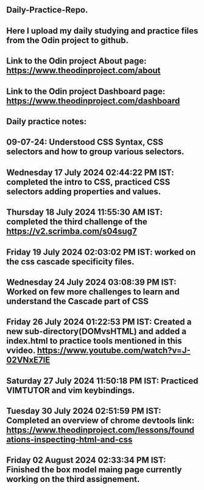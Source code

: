 Daily-Practice-Repo.
----------------------------------------------------------------------------------------------------------------------------------------
Here I upload my daily studying and practice files from the Odin project to github.
----------------------------------------------------------------------------------------------------------------------------------------
Link to the Odin project About page: https://www.theodinproject.com/about
----------------------------------------------------------------------------------------------------------------------------------------
Link to the Odin project Dashboard page: https://www.theodinproject.com/dashboard
----------------------------------------------------------------------------------------------------------------------------------------
Daily practice notes:
----------------------------------------------------------------------------------------------------------------------------------------
09-07-24: Understood CSS Syntax, CSS selectors and how to group various selectors.
----------------------------------------------------------------------------------------------------------------------------------------
Wednesday 17 July 2024 02:44:22 PM IST: completed the intro to CSS, practiced CSS selectors adding properties and values. 
----------------------------------------------------------------------------------------------------------------------------------------
Thursday 18 July 2024 11:55:30 AM IST: completed the third challenge of the https://v2.scrimba.com/s04sug7 
----------------------------------------------------------------------------------------------------------------------------------------
Friday 19 July 2024 02:03:02 PM IST: worked on the css cascade specificity files.  
----------------------------------------------------------------------------------------------------------------------------------------
Wednesday 24 July 2024 03:08:39 PM IST: Worked on few more challenges to learn and understand the Cascade part of CSS
----------------------------------------------------------------------------------------------------------------------------------------
Friday 26 July 2024 01:22:53 PM IST: Created a new sub-directory(DOMvsHTML) and added a index.html to practice tools mentioned in this vvideo. https://www.youtube.com/watch?v=J-02VNxE7lE
----------------------------------------------------------------------------------------------------------------------------------------
Saturday 27 July 2024 11:50:18 PM IST: Practiced VIMTUTOR and vim keybindings.
----------------------------------------------------------------------------------------------------------------------------------------
Tuesday 30 July 2024 02:51:59 PM IST: Completed an overview of chrome devtools link: https://www.theodinproject.com/lessons/foundations-inspecting-html-and-css
----------------------------------------------------------------------------------------------------------------------------------------
Friday 02 August 2024 02:33:34 PM IST: Finished the box model maing page currently working on the third assignement. 
----------------------------------------------------------------------------------------------------------------------------------------
